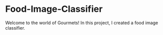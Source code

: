# Food-Image-Classifier
Welcome to the world of Gourmets! In this project, I created a food image classifier.
